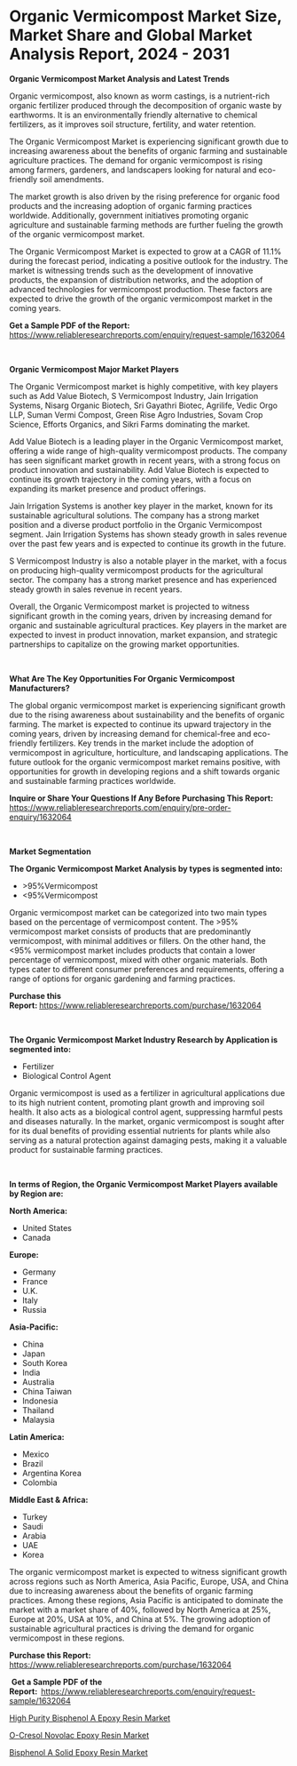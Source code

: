 <p><h1>Organic Vermicompost Market Size, Market Share and Global Market Analysis Report, 2024 - 2031</h1></p><p><strong>Organic Vermicompost Market Analysis and Latest Trends</strong></p>
<p><p>Organic vermicompost, also known as worm castings, is a nutrient-rich organic fertilizer produced through the decomposition of organic waste by earthworms. It is an environmentally friendly alternative to chemical fertilizers, as it improves soil structure, fertility, and water retention.</p><p>The Organic Vermicompost Market is experiencing significant growth due to increasing awareness about the benefits of organic farming and sustainable agriculture practices. The demand for organic vermicompost is rising among farmers, gardeners, and landscapers looking for natural and eco-friendly soil amendments.</p><p>The market growth is also driven by the rising preference for organic food products and the increasing adoption of organic farming practices worldwide. Additionally, government initiatives promoting organic agriculture and sustainable farming methods are further fueling the growth of the organic vermicompost market.</p><p>The Organic Vermicompost Market is expected to grow at a CAGR of 11.1% during the forecast period, indicating a positive outlook for the industry. The market is witnessing trends such as the development of innovative products, the expansion of distribution networks, and the adoption of advanced technologies for vermicompost production. These factors are expected to drive the growth of the organic vermicompost market in the coming years.</p></p>
<p><strong>Get a Sample PDF of the Report:&nbsp;</strong> <a href="https://www.reliableresearchreports.com/enquiry/request-sample/1632064">https://www.reliableresearchreports.com/enquiry/request-sample/1632064</a></p>
<p>&nbsp;</p>
<p><strong>Organic Vermicompost Major Market Players</strong></p>
<p><p>The Organic Vermicompost market is highly competitive, with key players such as Add Value Biotech, S Vermicompost Industry, Jain Irrigation Systems, Nisarg Organic Biotech, Sri Gayathri Biotec, Agrilife, Vedic Orgo LLP, Suman Vermi Compost, Green Rise Agro Industries, Sovam Crop Science, Efforts Organics, and Sikri Farms dominating the market. </p><p>Add Value Biotech is a leading player in the Organic Vermicompost market, offering a wide range of high-quality vermicompost products. The company has seen significant market growth in recent years, with a strong focus on product innovation and sustainability. Add Value Biotech is expected to continue its growth trajectory in the coming years, with a focus on expanding its market presence and product offerings.</p><p>Jain Irrigation Systems is another key player in the market, known for its sustainable agricultural solutions. The company has a strong market position and a diverse product portfolio in the Organic Vermicompost segment. Jain Irrigation Systems has shown steady growth in sales revenue over the past few years and is expected to continue its growth in the future.</p><p>S Vermicompost Industry is also a notable player in the market, with a focus on producing high-quality vermicompost products for the agricultural sector. The company has a strong market presence and has experienced steady growth in sales revenue in recent years.</p><p>Overall, the Organic Vermicompost market is projected to witness significant growth in the coming years, driven by increasing demand for organic and sustainable agricultural practices. Key players in the market are expected to invest in product innovation, market expansion, and strategic partnerships to capitalize on the growing market opportunities.</p></p>
<p>&nbsp;</p>
<p><strong>What Are The Key Opportunities For Organic Vermicompost Manufacturers?</strong></p>
<p><p>The global organic vermicompost market is experiencing significant growth due to the rising awareness about sustainability and the benefits of organic farming. The market is expected to continue its upward trajectory in the coming years, driven by increasing demand for chemical-free and eco-friendly fertilizers. Key trends in the market include the adoption of vermicompost in agriculture, horticulture, and landscaping applications. The future outlook for the organic vermicompost market remains positive, with opportunities for growth in developing regions and a shift towards organic and sustainable farming practices worldwide.</p></p>
<p><strong>Inquire or Share Your Questions If Any Before Purchasing This Report:</strong> <a href="https://www.reliableresearchreports.com/enquiry/pre-order-enquiry/1632064">https://www.reliableresearchreports.com/enquiry/pre-order-enquiry/1632064</a></p>
<p>&nbsp;</p>
<p><strong>Market Segmentation</strong></p>
<p><strong>The Organic Vermicompost Market Analysis by types is segmented into:</strong></p>
<p><ul><li>>95%Vermicompost</li><li><95%Vermicompost</li></ul></p>
<p><p>Organic vermicompost market can be categorized into two main types based on the percentage of vermicompost content. The >95% vermicompost market consists of products that are predominantly vermicompost, with minimal additives or fillers. On the other hand, the <95% vermicompost market includes products that contain a lower percentage of vermicompost, mixed with other organic materials. Both types cater to different consumer preferences and requirements, offering a range of options for organic gardening and farming practices.</p></p>
<p><strong>Purchase this Report:&nbsp;</strong><a href="https://www.reliableresearchreports.com/purchase/1632064">https://www.reliableresearchreports.com/purchase/1632064</a></p>
<p>&nbsp;</p>
<p><strong>The Organic Vermicompost Market Industry Research by Application is segmented into:</strong></p>
<p><ul><li>Fertilizer</li><li>Biological Control Agent</li></ul></p>
<p><p>Organic vermicompost is used as a fertilizer in agricultural applications due to its high nutrient content, promoting plant growth and improving soil health. It also acts as a biological control agent, suppressing harmful pests and diseases naturally. In the market, organic vermicompost is sought after for its dual benefits of providing essential nutrients for plants while also serving as a natural protection against damaging pests, making it a valuable product for sustainable farming practices.</p></p>
<p>&nbsp;</p>
<p><strong>In terms of Region, the Organic Vermicompost Market Players available by Region are:</strong></p>
<p>
    <p> <strong> North America: </strong>
        <ul>
            <li>United States</li>
            <li>Canada</li>
        </ul>
        </p> 
    <p> <strong> Europe: </strong>
        <ul>
            <li>Germany</li>
            <li>France</li>
            <li>U.K.</li>
            <li>Italy</li>
            <li>Russia</li>
        </ul>
        </p> 
    <p> <strong> Asia-Pacific: </strong>
        <ul>
            <li>China</li>
            <li>Japan</li>
            <li>South Korea</li>
            <li>India</li>
            <li>Australia</li>
            <li>China Taiwan</li>
            <li>Indonesia</li>
            <li>Thailand</li>
            <li>Malaysia</li>
        </ul>
        </p> 
    <p> <strong> Latin America: </strong>
        <ul>
            <li>Mexico</li>
            <li>Brazil</li>
            <li>Argentina Korea</li>
            <li>Colombia</li>
        </ul>
        </p> 
    <p> <strong> Middle East & Africa: </strong>
        <ul>
            <li>Turkey</li>
            <li>Saudi</li>
            <li>Arabia</li>
            <li>UAE</li>
            <li>Korea</li>
        </ul>
    </p>
    </p>
<p><p>The organic vermicompost market is expected to witness significant growth across regions such as North America, Asia Pacific, Europe, USA, and China due to increasing awareness about the benefits of organic farming practices. Among these regions, Asia Pacific is anticipated to dominate the market with a market share of 40%, followed by North America at 25%, Europe at 20%, USA at 10%, and China at 5%. The growing adoption of sustainable agricultural practices is driving the demand for organic vermicompost in these regions.</p></p>
<p><strong>Purchase this Report: </strong><a href="https://www.reliableresearchreports.com/purchase/1632064">https://www.reliableresearchreports.com/purchase/1632064</a></p>
<p>&nbsp;<strong>Get a Sample PDF of the Report:&nbsp;&nbsp;</strong><a href="https://www.reliableresearchreports.com/enquiry/request-sample/1632064">https://www.reliableresearchreports.com/enquiry/request-sample/1632064</a></p>
<p><strong></strong></p>
<p><p><a href="https://view.publitas.com/reportprime-1/high-purity-bisphenol-a-epoxy-resin-market-research-report-provides-critical-insights-that-can-help-shape-business-development-and-investment-strategies/">High Purity Bisphenol A Epoxy Resin Market</a></p><p><a href="https://view.publitas.com/reportprime-1/o-cresol-novolac-epoxy-resin-market-research-report-reveals-the-latest-trends-and-opportunities-of-this-market-for-period-from-2024-2031/">O-Cresol Novolac Epoxy Resin Market</a></p><p><a href="https://view.publitas.com/reportprime-1/bisphenol-a-solid-epoxy-resin-market-size-share-trends-analysis-report-by-application-regional-outlook-competitive-strategies-and-segment-forecasts-2024-2031/">Bisphenol A Solid Epoxy Resin Market</a></p></p>